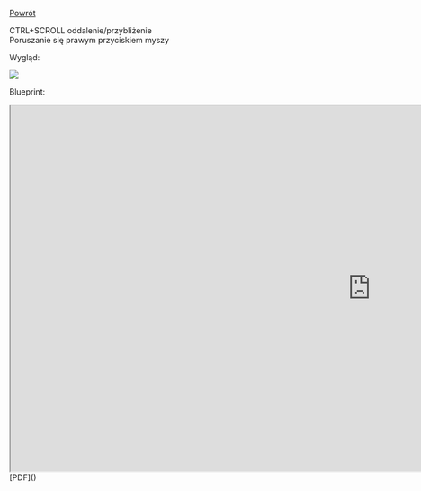 [Powrót](README.md)  

CTRL+SCROLL oddalenie/przybliżenie  
Poruszanie się prawym przyciskiem myszy  


Wygląd:  

<img src="https://raw.githubusercontent.com/grzedzicki/NewOrder/main/Blueprint/PowerUp/HealthRegeneration.JPG">  

Blueprint:  

<iframe width=1280 height=650 src="https://blueprintue.com/render/f32t51v-/" scrolling="no" allowfullscreen></iframe>
[PDF]()
